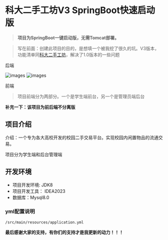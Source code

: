 # 科大二手工坊V3 SpringBoot快速启动版

> **项目为SpringBoot一键启动版，无需Tomcat部署。**

> 写在前面：创建此项目的目的，是想填一个被我挖了很久的坑。V3版本，功能清单同[科大二手工坊](https://github.com/lvr1997/kd-second-hand-workshop)，解决了1.0版本的一些问题

后端

![images](https://img.shields.io/badge/SpringBoot-2.5.2.RELEASE-brightgreen) 
![images](https://img.shields.io/badge/Mybatis-3.3-yellowgreen)

前端

> 项目前端分为两部分。一个是学生端前台，另一个是管理员端后台

**补充一下：该项目为前后端不分离版**

## 项目介绍

介绍：一个专为各大高校开发的校园二手交易平台。实现校园内闲置物品的流通交易。

项目分为学生端和后台管理端

## 开发环境

- 项目开发环境: JDK8
- 项目开发工具： IDEA2023
- 数据库：Mysql8.0

### yml配置说明

`/src/main/resources/application.yml`

**最后感谢大家的支持，有你们的支持才是我更新的动力！！！**

